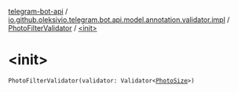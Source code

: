 [telegram-bot-api](../../index.md) / [io.github.oleksivio.telegram.bot.api.model.annotation.validator.impl](../index.md) / [PhotoFilterValidator](index.md) / [&lt;init&gt;](./-init-.md)

# &lt;init&gt;

`PhotoFilterValidator(validator: Validator<`[`PhotoSize`](../../io.github.oleksivio.telegram.bot.api.model.objects.std.files/-photo-size/index.md)`>)`